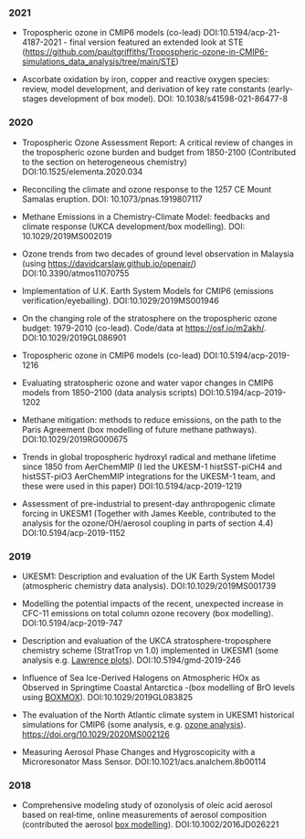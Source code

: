 ### 2021

- Tropospheric ozone in CMIP6 models (co-lead) DOI:10.5194/acp-21-4187-2021 - final version featured an extended look at STE (https://github.com/paultgriffiths/Tropospheric-ozone-in-CMIP6-simulations_data_analysis/tree/main/STE)

- Ascorbate oxidation by iron, copper and reactive oxygen species: review, model development, and derivation of key rate constants (early-stages development of box model).  DOI: 10.1038/s41598-021-86477-8

### 2020

- Tropospheric Ozone Assessment Report: A critical review of changes in the tropospheric ozone burden and budget from 1850-2100 (Contributed to the section on heterogeneous chemistry) DOI:10.1525/elementa.2020.034

- Reconciling the climate and ozone response to the 1257 CE Mount Samalas eruption.  DOI: 10.1073/pnas.1919807117

- Methane Emissions in a Chemistry-Climate Model: feedbacks and climate response (UKCA development/box modelling).  DOI: 10.1029/2019MS002019

- Ozone trends from two decades of ground level observation in Malaysia (using https://davidcarslaw.github.io/openair/) DOI:10.3390/atmos11070755

- Implementation of U.K. Earth System Models for CMIP6 (emissions verification/eyeballing).  DOI:10.1029/2019MS001946

- On the changing role of the stratosphere on the tropospheric ozone budget: 1979-2010 (co-lead).  Code/data at https://osf.io/m2akh/.  DOI:10.1029/2019GL086901

- Tropospheric ozone in CMIP6 models (co-lead) DOI:10.5194/acp-2019-1216

- Evaluating stratospheric ozone and water vapor changes in CMIP6 models from 1850–2100 (data analysis scripts) DOI:10.5194/acp-2019-1202

- Methane mitigation: methods to reduce emissions, on the path to the Paris Agreement (box modelling of future methane pathways).  DOI:10.1029/2019RG000675

- Trends in global tropospheric hydroxyl radical and methane lifetime since 1850 from AerChemMIP (I led the UKESM-1 histSST-piCH4 and histSST-piO3 AerChemMIP integrations for the UKESM-1 team, and these were used in this paper) DOI:10.5194/acp-2019-1219

- Assessment of pre-industrial to present-day anthropogenic climate forcing in UKESM1 (Together with James Keeble, contributed to the analysis for the ozone/OH/aerosol coupling in parts of section 4.4)  DOI:10.5194/acp-2019-1152


### 2019

- UKESM1: Description and evaluation of the UK Earth System Model (atmospheric chemistry data analysis).  DOI:10.1029/2019MS001739

- Modelling the potential impacts of the recent, unexpected increase in CFC-11 emissions on total column ozone recovery (box modelling). DOI:10.5194/acp-2019-747

- Description and evaluation of the UKCA stratosphere-troposphere chemistry scheme (StratTrop vn 1.0) implemented in UKESM1 (some analysis e.g. [Lawrence plots](https://github.com/ptg21/iris_pyle_scripts/blob/master/lawrence_plot.py)).  DOI:10.5194/gmd-2019-246

- Influence of Sea Ice-Derived Halogens on Atmospheric HOx as Observed in Springtime Coastal Antarctica -(box modelling of BrO levels using [BOXMOX](https://boxmodeling.meteo.physik.uni-muenchen.de/descriptions/boxmox.html)). DOI:10.1029/2019GL083825

- The evaluation of the North Atlantic climate system in UKESM1 historical simulations for CMIP6 (some analysis, e.g. [ozone analysis](https://github.com/ptg21/iris_pyle_scripts/blob/master/for_maria.py)). https://doi.org/10.1029/2020MS002126

- Measuring Aerosol Phase Changes and Hygroscopicity with a Microresonator Mass Sensor. DOI:10.1021/acs.analchem.8b00114

### 2018 

- Comprehensive modeling study of ozonolysis of oleic acid aerosol based on real‐time, online measurements of aerosol composition (contributed the aerosol [box modelling](https://pubs.acs.org/doi/abs/10.1021/jp8096814)). DOI:10.1002/2016JD026221
